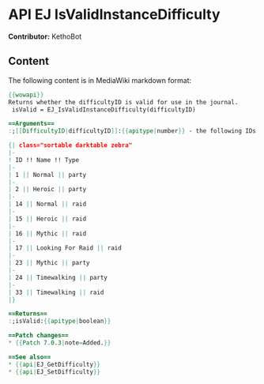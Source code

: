 # API EJ IsValidInstanceDifficulty

**Contributor:** KethoBot

## Content

The following content is in MediaWiki markdown format:

```mediawiki
{{wowapi}}
Returns whether the difficultyID is valid for use in the journal.
 isValid = EJ_IsValidInstanceDifficulty(difficultyID)

==Arguments==
:;[[DifficultyID|difficultyID]]:{{apitype|number}} - the following IDs should be valid:

{| class="sortable darktable zebra"
|-
! ID !! Name !! Type
|-
| 1 || Normal || party
|-
| 2 || Heroic || party
|-
| 14 || Normal || raid
|-
| 15 || Heroic || raid
|-
| 16 || Mythic || raid
|-
| 17 || Looking For Raid || raid
|-
| 23 || Mythic || party
|-
| 24 || Timewalking || party
|-
| 33 || Timewalking || raid
|}

==Returns==
:;isValid:{{apitype|boolean}}

==Patch changes==
* {{Patch 7.0.3|note=Added.}}

==See also==
* {{api|EJ_GetDifficulty}}
* {{api|EJ_SetDifficulty}}
```